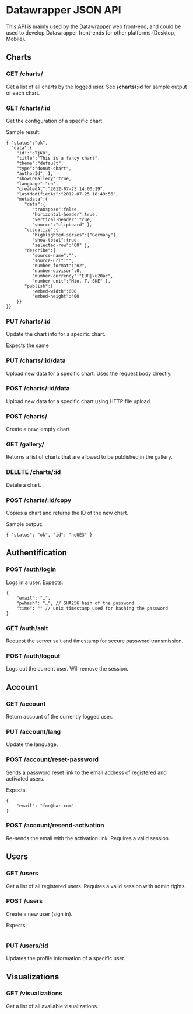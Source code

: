 # Datawrapper JSON API

This API is mainly used by the Datawrapper web front-end, and could be used to develop Datawrapper front-ends for other platforms (Desktop, Mobile).

## Charts

### GET /charts/
Get a list of all charts by the logged user. See **/charts/:id** for sample output of each chart.

### GET /charts/:id
Get the configuration of a specific chart.

Sample result:

```
{ "status":"ok",
  "data":{
    "id":"cTjK8",
    "title":"This is a fancy chart",
    "theme":"default",
    "type":"donut-chart",
    "authorId": 1,
    "showInGallery":true,
    "language":"en",    
    "createdAt":"2012-07-23 14:00:19",
    "lastModifiedAt":"2012-07-25 18:49:56",
    "metadata":{
       "data":{
          "transpose":false,
          "horizontal-header":true,
          "vertical-header":true,
          "source":"clipboard" },
       "visualize":{
          "highlighted-series":["Germany"],
          "show-total":true,
          "selected-row":"60" },
       "describe":{
          "source-name":"",
          "source-url":"",
          "number-format":"n2",
          "number-divisor":0,
          "number-currency":"EUR|\u20ac",
          "number-unit":"Mio. T. SKE" },
       "publish":{
          "embed-width":600,
          "embed-height":400
    }}
}}
```

### PUT /charts/:id
Update the chart info for a specific chart.

Expects the same

### PUT /charts/:id/data
Upload new data for a specific chart. Uses the request body directly.

### POST /charts/:id/data
Upload new data for a specific chart using HTTP file upload.

### POST /charts/
Create a new, empty chart

### GET /gallery/
Returns a list of charts that are allowed to be published in the gallery.

### DELETE /charts/:id
Detele a chart.

### POST /charts/:id/copy
Copies a chart and returns the ID of the new chart.

Sample output:

```
{ "status": "ok", "id": "heUE3" }
```

## Authentification

### POST /auth/login
Logs in a user. Expects:

```
{
	"email": "…",
	"pwhash": "…", // SHA256 hash of the password
	"time": "" // unix timestamp used for hashing the password
}
```

### GET /auth/salt
Request the server salt and timestamp for secure password transmission.

### POST /auth/logout
Logs out the current user. Will remove the session.

## Account

### GET /account

Return account of the currently logged user.

### PUT /account/lang

Update the language.

### POST /account/reset-password

Sends a password reset link to the email address of registered and activated users.

Expects:

```
{
	"email": "foo@bar.com"
}
```

### POST /account/resend-activation

Re-sends the email with the activation link. Requires a valid session.

## Users

### GET /users
Get a list of all registered users. Requires a valid session with admin rights.

### POST /users
Create a new user (sign in).

Expects:

```

```

### PUT /users/:id
Updates the profile information of a specific user.

## Visualizations

### GET /visualizations
Get a list of all available visualizations.